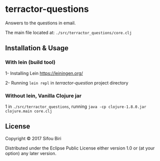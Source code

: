 # terractor-questions

Answers to the questions in email.

The main file located at: `./src/terractor_questions/core.clj`

## Installation & Usage

### With lein (build tool)

1- Installing Lein  https://leiningen.org/

2- Running  `lein repl` in _terractor-question_ project directory

### Without lein, Vanilla Clojure jar

1 in `./src/terractor_questions`, running `java -cp clojure-1.8.0.jar clojure.main core.clj`

## License

Copyright © 2017 Sifou Biri

Distributed under the Eclipse Public License either version 1.0 or (at
your option) any later version.




